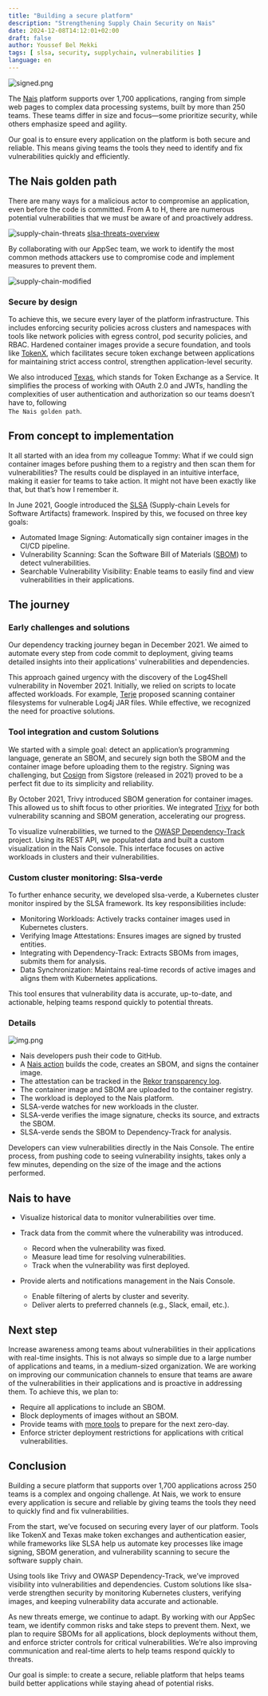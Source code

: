 ```yaml
---
title: "Building a secure platform"
description: "Strengthening Supply Chain Security on Nais"
date: 2024-12-08T14:12:01+02:00
draft: false
author: Youssef Bel Mekki
tags: [ slsa, security, supplychain, vulnerabilities ]
language: en
---
```


![signed.png](./images/signed.png)

The [Nais](https://docs.nais.io/) platform supports over 1,700 applications, ranging from simple web pages to complex
data processing systems, built by more than 250 teams. These teams differ in size and focus—some prioritize security,
while others emphasize speed and agility.

Our goal is to ensure every application on the platform is both secure and reliable. This means giving teams the tools
they need to identify and fix vulnerabilities quickly and efficiently.

## The Nais golden path

There are many ways for a malicious actor to compromise an application, even before the code is committed. From A to H,
there are numerous potential vulnerabilities that we must be aware of and proactively address.

![supply-chain-threats](./images/supply-chain-threats.svg)
[slsa-threats-overview](https://slsa.dev/spec/v1.0/threats-overview)

By collaborating with our AppSec team, we work to identify the most common methods attackers use to compromise code and
implement measures to prevent them.

![supply-chain-modified](./images/supply-chain-modified.png)

### Secure by design

To achieve this, we secure every layer of the platform infrastructure. This includes enforcing security policies across
clusters and namespaces with tools like network policies with egress control, pod security policies, and RBAC. Hardened
container images provide a secure foundation, and tools like [TokenX](https://docs.nais.io/auth/tokenx/),
which facilitates secure token exchange between applications for maintaining strict access control, strengthen
application-level security.

We also introduced [Texas](https://docs.nais.io/auth/explanations/?h=texas#texas), which stands for Token Exchange as a
Service. It simplifies the process of working with OAuth 2.0 and JWTs, handling the complexities of user authentication
and authorization so our teams doesn’t have to, following  
`The Nais golden path`.

## From concept to implementation

It all started with an idea from my colleague Tommy: What if we could sign container images before pushing them to a
registry and then scan them for vulnerabilities? The results could be displayed in an intuitive interface, making it
easier for teams to take action. It might not have been exactly like that, but that’s how I remember it.

In June 2021, Google introduced the [SLSA](https://slsa.dev/) (Supply-chain Levels for Software Artifacts) framework.
Inspired by this, we focused on three key goals:

* Automated Image Signing: Automatically sign container images in the CI/CD pipeline.
* Vulnerability Scanning: Scan the Software Bill of Materials ([SBOM](https://www.cisa.gov/sbom)) to detect
  vulnerabilities.
* Searchable Vulnerability Visibility: Enable teams to easily find and view vulnerabilities in their applications.

## The journey

### Early challenges and solutions

Our dependency tracking journey began in December 2021. We aimed to automate every step from code commit to deployment,
giving teams detailed insights into their applications' vulnerabilities and dependencies.

This approach gained urgency with the discovery of the Log4Shell vulnerability in November 2021. Initially, we relied on
scripts to locate affected workloads. For example, [Terje](https://github.com/terjesannum/scan-log4j) proposed scanning
container filesystems for vulnerable Log4j
JAR files. While effective, we recognized the need for proactive solutions.

### Tool integration and custom Solutions

We started with a simple goal: detect an application’s programming language, generate an SBOM, and securely sign both
the SBOM and the container image before uploading them to the registry. Signing was challenging,
but [Cosign](https://www.sigstore.dev/) from Sigstore (released in 2021) proved to be a perfect fit due to its
simplicity and reliability.

By October 2021, Trivy introduced SBOM generation for container images. This allowed us to shift focus to other
priorities. We integrated [Trivy](https://trivy.dev/latest/) for both vulnerability scanning and SBOM generation,
accelerating our progress.

To visualize vulnerabilities, we turned to the [OWASP Dependency-Track](https://dependencytrack.org/) project. Using its
REST API, we populated data and built a custom visualization in the Nais Console. This interface focuses on active
workloads in clusters and their vulnerabilities.

### Custom cluster monitoring: Slsa-verde

To further enhance security, we developed slsa-verde, a Kubernetes cluster monitor inspired by the SLSA framework. Its
key responsibilities include:

* Monitoring Workloads: Actively tracks container images used in Kubernetes clusters.
* Verifying Image Attestations: Ensures images are signed by trusted entities.
* Integrating with Dependency-Track: Extracts SBOMs from images, submits them for analysis.
* Data Synchronization: Maintains real-time records of active images and aligns them with Kubernetes applications.

This tool ensures that vulnerability data is accurate, up-to-date, and actionable, helping teams respond quickly to
potential threats.

### Details

![img.png](./images/img.png)

* Nais developers push their code to GitHub.
* A [Nais action](https://github.com/nais/docker-build-push) builds the code, creates an SBOM, and signs the container
  image.
* The attestation can be tracked in the [Rekor transparency log](https://docs.sigstore.dev/logging/overview/).
* The container image and SBOM are uploaded to the container registry.
* The workload is deployed to the Nais platform.
* SLSA-verde watches for new workloads in the cluster.
* SLSA-verde verifies the image signature, checks its source, and extracts the SBOM.
* SLSA-verde sends the SBOM to Dependency-Track for analysis.

Developers can view vulnerabilities directly in the Nais Console. The entire process, from pushing code to seeing
vulnerability insights, takes only a few minutes, depending on the size of the image and the actions performed.

## Nais to have

* Visualize historical data to monitor vulnerabilities over time.


* Track data from the commit where the vulnerability was introduced.
    * Record when the vulnerability was fixed.
    * Measure lead time for resolving vulnerabilities.
    * Track when the vulnerability was first deployed.


* Provide alerts and notifications management in the Nais Console.
    * Enable filtering of alerts by cluster and severity.
    * Deliver alerts to preferred channels (e.g., Slack, email, etc.).

## Next step

Increase awareness among teams about vulnerabilities in their applications with real-time insights.
This is not always so simple due to a large number of applications and teams, in a medium-sized organization.
We are working on improving our communication channels to ensure that teams are aware of the vulnerabilities in their
applications and is proactive in addressing them. To achieve this, we plan to:

* Require all applications to include an SBOM.
* Block deployments of images without an SBOM.
* Provide teams with [more tools](#nais-to-have) to prepare for the next zero-day.
* Enforce stricter deployment restrictions for applications with critical vulnerabilities.

## Conclusion

Building a secure platform that supports over 1,700 applications across 250 teams is a complex and ongoing challenge. At
Nais, we work to ensure every application is secure and reliable by giving teams the tools they need to quickly find and
fix vulnerabilities.

From the start, we’ve focused on securing every layer of our platform. Tools like TokenX and Texas make token exchanges
and authentication easier, while frameworks like SLSA help us automate key processes like image signing, SBOM
generation, and vulnerability scanning to secure the software supply chain.

Using tools like Trivy and OWASP Dependency-Track, we’ve improved visibility into vulnerabilities and dependencies.
Custom solutions like slsa-verde strengthen security by monitoring Kubernetes clusters, verifying images, and keeping
vulnerability data accurate and actionable.

As new threats emerge, we continue to adapt. By working with our AppSec team, we identify common risks and take steps to
prevent them. Next, we plan to require SBOMs for all applications, block deployments without them, and enforce stricter
controls for critical vulnerabilities. We’re also improving communication and real-time alerts to help teams respond
quickly to threats.

Our goal is simple: to create a secure, reliable platform that helps teams build better applications while staying ahead
of potential risks.